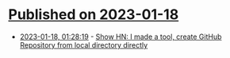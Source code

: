 # [Published on 2023-01-18](index.md)

* [2023-01-18, 01:28:19](https://news.ycombinator.com/item?id=34422220) - [Show HN: I made a tool, create GitHub Repository from local directory directly](https://github.com/shunak/wfh)
